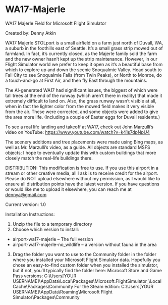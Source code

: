 # WA17-Majerle
WA17 Majerle Field for Microsoft Flight Simulator

Created by: Denny Atkin

WA17 Majerle STOLport is a small airfield on a farm just north of Duvall, WA, a suburb in the foothills east of Seattle. It’s a small grass strip mowed out of farmland. In fact, it’s currently closed, as the Majerle family sold the farm and the new owner hasn’t kept up the strip maintenance. However, in our Flight Simulator world we prefer to keep it open as it’s a beautiful base from which to explore up and down the scenic Snoqualmie Valley. Head south to Fall City to see Snoqualmie Falls (from Twin Peaks), or North to Monroe, do a touch-and-go at First Air, and then fly East through the mountains.

The AI-generated WA17 had significant issues, the biggest of which were tall trees at the end of the runway (which aren’t there in reality) that made it extremely difficult to land on. Also, the grass runway wasn’t visible at all, when in fact the lighter color from the mowed field makes it very visible from the air. These were corrected, and some objects were added to give the area more life. (Including a couple of Easter eggs for Duvall residents.) 

To see a real life landing and takeoff at WA17, check out John Marzulli’s video on YouTube: https://www.youtube.com/watch?v=k41s7dpNpU4

The scenery additions and tree placements were made using Bing maps, as well as Mr. Marzulli’s video, as a guide. All objects are standard MSFS objects; I hope to eventually update this with custom buildings that more closely match the real-life buildings there.

DISTRIBUTION: This modification is free to use. If you use this airport in a stream or other creative media, all I ask is to receive credit for the airport. Please do NOT upload elsewhere without my permission, as I would like to ensure all distribution points have the latest version. If you have questions or would like me to upload it elsewhere, you can reach me at dennya@gmail.com

Current version: 1.0

Installation Instructions: 
1. Unzip the file to a temporary directory
2. Choose which version to install:
* airport-wa17-majerle – The full version
* airport-wa17-majerle-no_wildlife – a version without fauna in the area
3. Drag the folder you want to use to the Community folder in the folder where you installed your Microsoft Flight Simulator data. Hopefully you chose an easy-to-find custom folder when you installed the simulator, but if not, you’ll typically find the folder here:
Microsoft Store and Game Pass versions: 
C:\Users\[YOUR USERNAME]\AppData\Local\Packages\Microsoft.FlightSimulator_\LocalCache\Packages\Community
For the Steam edition:
C:\Users\[YOUR USERNAME]\AppData\Roaming\Microsoft Flight Simulator\Packages\Community
